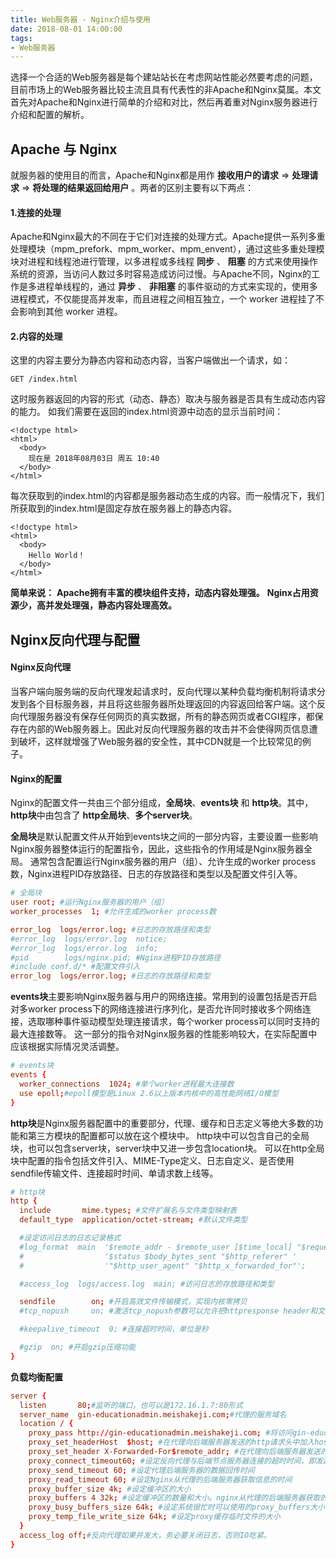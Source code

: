 ```yaml
---
title: Web服务器 - Nginx介绍与使用
date: 2018-08-01 14:00:00
tags:
- Web服务器
---
```


选择一个合适的Web服务器是每个建站站长在考虑网站性能必然要考虑的问题，目前市场上的Web服务器比较主流且具有代表性的非Apache和Nginx莫属。本文首先对Apache和Nginx进行简单的介绍和对比，然后再着重对Nginx服务器进行介绍和配置的解析。

## Apache 与 Nginx
就服务器的使用目的而言，Apache和Nginx都是用作 **接收用户的请求**  => **处理请求** => **将处理的结果返回给用户** 。两者的区别主要有以下两点：
<!-- more -->
#### 1.连接的处理
Apache和Nginx最大的不同在于它们对连接的处理方式。Apache提供一系列多重处理模块（mpm_prefork、mpm_worker、mpm_envent），通过这些多重处理模块对进程和线程池进行管理，以多进程或多线程 **同步** 、 **阻塞** 的方式来使用操作系统的资源，当访问人数过多时容易造成访问过慢。与Apache不同，Nginx的工作是多进程单线程的，通过 **异步** 、 **非阻塞** 的事件驱动的方式来实现的，使用多进程模式，不仅能提高并发率，而且进程之间相互独立，一个 worker 进程挂了不会影响到其他 worker 进程。
#### 2.内容的处理
这里的内容主要分为静态内容和动态内容，当客户端做出一个请求，如：
```http
GET /index.html
```
这时服务器返回的内容的形式（动态、静态）取决与服务器是否具有生成动态内容的能力。
如我们需要在返回的index.html资源中动态的显示当前时间：
```http
<!doctype html>
<html>
  <body>
    现在是 2018年08月03日 周五 10:40
  </body>
</html>
```
每次获取到的index.html的内容都是服务器动态生成的内容。而一般情况下，我们所获取到的index.html是固定存放在服务器上的静态内容。
```http
<!doctype html>
<html>
  <body>
    Hello World！
  </body>
</html>
```

**简单来说：**
**Apache拥有丰富的模块组件支持，动态内容处理强。**
**Nginx占用资源少，高并发处理强，静态内容处理高效。**

## Nginx反向代理与配置

#### Nginx反向代理
当客户端向服务端的反向代理发起请求时，反向代理以某种负载均衡机制将请求分发到各个目标服务器，并且将这些服务器所处理返回的内容返回给客户端。这个反向代理服务器没有保存任何网页的真实数据，所有的静态网页或者CGI程序，都保存在内部的Web服务器上。因此对反向代理服务器的攻击并不会使得网页信息遭到破坏，这样就增强了Web服务器的安全性，其中CDN就是一个比较常见的例子。

#### Nginx的配置
Nginx的配置文件一共由三个部分组成，**全局块**、**events块** 和 **http块**。其中，**http块**中由包含了 **http全局块**、**多个server块**。


**全局块**是默认配置文件从开始到events块之间的一部分内容，主要设置一些影响Nginx服务器整体运行的配置指令，因此，这些指令的作用域是Nginx服务器全局。
通常包含配置运行Nginx服务器的用户（组）、允许生成的worker process数，Nginx进程PID存放路径、日志的存放路径和类型以及配置文件引入等。
```conf
# 全局块
user root; #运行Nginx服务器的用户（组）
worker_processes  1; #允许生成的worker process数

error_log  logs/error.log; #日志的存放路径和类型
#error_log  logs/error.log  notice;
#error_log  logs/error.log  info;
#pid        logs/nginx.pid; #Nginx进程PID存放路径
#include conf.d/* #配置文件引入
error_log  logs/error.log; #日志的存放路径和类型
```

**events块**主要影响Nginx服务器与用户的网络连接。常用到的设置包括是否开启对多worker process下的网络连接进行序列化，是否允许同时接收多个网络连接，选取哪种事件驱动模型处理连接请求，每个worker process可以同时支持的最大连接数等。
这一部分的指令对Nginx服务器的性能影响较大，在实际配置中应该根据实际情况灵活调整。
```conf
# events块
events {
  worker_connections  1024; #单个worker进程最大连接数
  use epoll;#epoll模型是Linux 2.6以上版本内核中的高性能网络I/O模型
}

```

**http块**是Nginx服务器配置中的重要部分，代理、缓存和日志定义等绝大多数的功能和第三方模块的配置都可以放在这个模块中。
http块中可以包含自己的全局块，也可以包含server块，server块中又进一步包含location块。
可以在http全局块中配置的指令包括文件引入、MIME-Type定义、日志自定义、是否使用sendfile传输文件、连接超时时间、单请求数上线等。

```conf
# http块
http {
  include       mime.types; #文件扩展名与文件类型映射表
  default_type  application/octet-stream; #默认文件类型

  #设定访问日志的日志记录格式
  #log_format  main  '$remote_addr - $remote_user [$time_local] "$request" '
  #                  '$status $body_bytes_sent "$http_referer" '
  #                  '"$http_user_agent" "$http_x_forwarded_for"';

  #access_log  logs/access.log  main; #访问日志的存放路径和类型

  sendfile        on; #开启高效文件传输模式，实现内核零拷贝
  #tcp_nopush     on; #激活tcp_nopush参数可以允许把httpresponse header和文件的开始放在一个文件里发布，积极的作用是减少网络报文段的数量

  #keepalive_timeout  0; #连接超时时间，单位是秒

  #gzip  on; #开启gzip压缩功能
}
```

**负载均衡配置**

```conf
server {
  listen       80;#监听的端口，也可以是172.16.1.7:80形式
  server_name  gin-educationadmin.meishakeji.com;#代理的服务域名
  location / {
    proxy_pass http://gin-educationadmin.meishakeji.com; #将访问gin-educationadmin.meishakeji.com的所有请求都发送到upstream定义的服务器节点池。
    proxy_set_headerHost  $host; #在代理向后端服务器发送的http请求头中加入host字段信息，用于当后端服务器配置有多个虚拟主机时，可以识别代理的是哪个虚拟主机。这是节点服务器多虚拟主机时的关键配置。
    proxy_set_header X-Forwarded-For$remote_addr; #在代理向后端服务器发送的http请求头中加入X-Forwarded-For字段信息，用于后端服务器程序、日志等接收记录真实用户的IP，而不是代理服务器的IP。
    proxy_connect_timeout60; #设定反向代理与后端节点服务器连接的超时时间，即发起握手等候响应的超时时间。
    proxy_send_timeout 60; #设定代理后端服务器的数据回传时间
    proxy_read_timeout 60; #设定Nginx从代理的后端服务器获取信息的时间
    proxy_buffer_size 4k; #设定缓冲区的大小
    proxy_buffers 4 32k; #设定缓冲区的数量和大小。nginx从代理的后端服务器获取的响应信息，会放置到缓冲区。
    proxy_busy_buffers_size 64k; #设定系统很忙时可以使用的proxy_buffers大小
    proxy_temp_file_write_size 64k; #设定proxy缓存临时文件的大小
  }
  access_log off;#反向代理如果并发大，务必要关闭日志，否则IO吃紧。
}
```